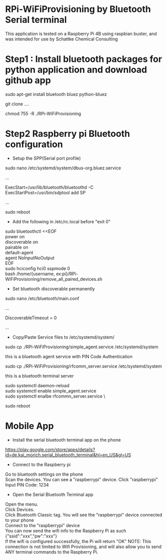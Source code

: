 # RPi-WiFiProvisioning by Bluetooth Serial terminal

This application is tested on a Raspberry Pi 4B using raspbian buster, and was intended for use by Schattke Chemical Consulting 

# Step1 : Install bluetooth packages for python application and download github app

sudo apt-get install bluetooth bluez python-bluez

git clone ....

chmod 755 -R ./RPi-WiFiProvisioning

# Step2 Raspberry pi Bluetooth configuration
- Setup the SPP(Serial port profile)

sudo nano /etc/systemd/system/dbus-org.bluez.service

...

ExecStart=/usr/lib/bluetooth/bluetoothd -C \
ExecStartPost=/usr/bin/sdptool add SP

...

sudo reboot

- Add the following in /etc/rc.local before "exit 0"

sudo bluetoothctl <<EOF \
power on \
discoverable on \
pairable on \
default-agent \
agent NoInputNoOutput \
EOF \
sudo hciconfig hci0 sspmode 0 \
bash /home/{username, ex:pi}/RPi-WiFiProvisioning/remove_all_paired_devices.sh

- Set bluetooth discoverable permanently

sudo nano /etc/bluetooth/main.conf

...

DiscoverableTimeout = 0

...

- Copy/Paste Service files to /etc/systemd/system/

sudo cp ./RPi-WiFiProvisioning/simple_agent.service /etc/systemd/system

this is a bluetooth agent service with PIN Code Authentication

sudo cp ./RPi-WiFiProvisioning/rfcomm_server.service /etc/systemd/system 

this is a bluetooth terminal server

sudo systemctl daemon-reload \
sudo systemctl enable simple_agent.service \
sudo systemctl enalbe rfcommn_server.service \

sudo reboot

# Mobile App

- Install the serial bluetooth terminal app on the phone

https://play.google.com/store/apps/details?id=de.kai_morich.serial_bluetooth_terminal&hl=en_US&gl=US

- Connect to the Raspberry pi

Go to bluetooth settings on the phone \
Scan the devices. You can see a "raspberrypi" device. Click "raspberrypi" \
Input PIN Code: 1234

- Open the Serial Bluetooth Terminal app

Open the menu. \
Click Devices. \
Click Bluetooth Classic tag. You will see the "raspberrypi" device connected to your phone \
Connect to the "raspberrypi" device \
You can now send the wifi info to the Raspberry Pi as such {"ssid":"xxx","pw":"xxx"} \
If the wifi is configured successfully, the Pi will return "OK"
NOTE: This connection is not limited to Wifi Provisioning, and will also allow you to send ANY terminal commands to the Raspberry Pi.


